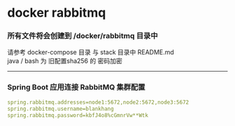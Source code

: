 # docker rabbitmq

### 所有文件将会创建到 /docker/rabbitmq 目录中
请参考 docker-compose 目录 与 stack 目录中 README.md  
java / bash 为 旧配置sha256 的 密码加密


---
### Spring Boot 应用连接 RabbitMQ 集群配置
```yaml
spring.rabbitmq.addresses=node1:5672,node2:5672,node3:5672
spring.rabbitmq.username=blankhang
spring.rabbitmq.password=kbfJ4o8%cGmnrVw**Wtk
```